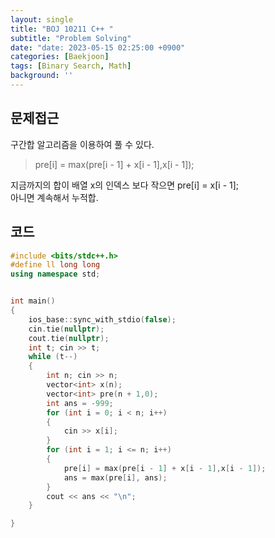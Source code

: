 ```yaml
---
layout: single
title: "BOJ 10211 C++ "
subtitle: "Problem Solving"
date: "date: 2023-05-15 02:25:00 +0900"
categories: [Baekjoon]
tags: [Binary Search, Math]
background: ''
---
```

## 문제접근
구간합 알고리즘을 이용하여 풀 수 있다.  
>pre[i] = max(pre[i - 1] + x[i - 1],x[i - 1]);

지금까지의 합이 배열 x의 인덱스 보다 작으면 pre[i] = x[i - 1];  
아니면 계속해서 누적합.  
## 코드

```c++
#include <bits/stdc++.h> 
#define ll long long
using namespace std;


int main()
{
	ios_base::sync_with_stdio(false);
	cin.tie(nullptr);
	cout.tie(nullptr);
	int t; cin >> t;
	while (t--)
	{
		int n; cin >> n;
		vector<int> x(n);
		vector<int> pre(n + 1,0);
		int ans = -999;
		for (int i = 0; i < n; i++)
		{
			cin >> x[i];
		}
		for (int i = 1; i <= n; i++)
		{
			pre[i] = max(pre[i - 1] + x[i - 1],x[i - 1]);
			ans = max(pre[i], ans);
		}
		cout << ans << "\n";
	}

}
```
